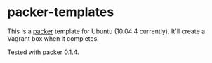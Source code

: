 packer-templates
================

This is a [packer](http://www.packer.io/) template for Ubuntu (10.04.4 currently). It'll create a Vagrant box when it completes.

Tested with packer 0.1.4.
